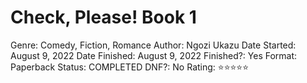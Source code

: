 # Check, Please! Book 1

Genre: Comedy, Fiction, Romance
Author: Ngozi Ukazu
Date Started: August 9, 2022
Date Finished: August 9, 2022
Finished?: Yes
Format: Paperback
Status: COMPLETED
DNF?: No
Rating: ⭐️⭐️⭐️⭐️⭐️